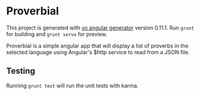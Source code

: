 # Proverbial

This project is generated with [yo angular generator](https://github.com/yeoman/generator-angular)
version 0.11.1.
Run `grunt` for building and `grunt serve` for preview.

Proverbial is a simple angular app that will display a list of proverbs in the selected language using Angular's $http service to read from a JSON file.

## Testing

Running `grunt test` will run the unit tests with karma.
